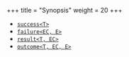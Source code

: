 +++
title = "Synopsis"
weight = 20
+++

- [`success<T>`](success)
- [`failure<EC, E>`](failure)
- [`result<T, EC>`](result)
- [`outcome<T, EC, E>`](outcome)
